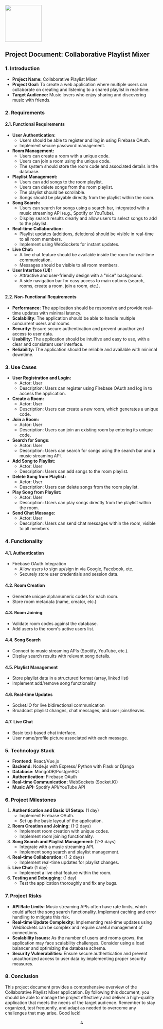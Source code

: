 <img src="https://r2cdn.perplexity.ai/pplx-full-logo-primary-dark%402x.png" class="logo" width="120"/>

## Project Document: Collaborative Playlist Mixer

### 1. Introduction

- **Project Name:** Collaborative Playlist Mixer
- **Project Goal:** To create a web application where multiple users can collaborate on creating and listening to a shared playlist in real-time.
- **Target Audience:** Music lovers who enjoy sharing and discovering music with friends.


### 2. Requirements

#### 2.1. Functional Requirements

- **User Authentication:**
    - Users should be able to register and log in using Firebase OAuth.
    - Implement secure password management.
- **Room Management:**
    - Users can create a room with a unique code.
    - Users can join a room using the unique code.
    - The system should store the room code and associated details in the database.
- **Playlist Management:**
    - Users can add songs to the room playlist.
    - Users can delete songs from the room playlist.
    - The playlist should be scrollable.
    - Songs should be playable directly from the playlist within the room.
- **Song Search:**
    - Users can search for songs using a search bar, integrated with a music streaming API (e.g., Spotify or YouTube).
    - Display search results clearly and allow users to select songs to add to the playlist.
- **Real-time Collaboration:**
    - Playlist updates (additions, deletions) should be visible in real-time to all room members.
    - Implement using WebSockets for instant updates.
- **Live Chat:**
    - A live chat feature should be available inside the room for real-time communication.
    - Messages should be visible to all room members.
- **User Interface (UI):**
    - Attractive and user-friendly design with a "nice" background.
    - A side navigation bar for easy access to main options (search, rooms, create a room, join a room, etc.).


#### 2.2. Non-Functional Requirements

- **Performance:** The application should be responsive and provide real-time updates with minimal latency.
- **Scalability:** The application should be able to handle multiple concurrent users and rooms.
- **Security:** Ensure secure authentication and prevent unauthorized access to user data.
- **Usability:** The application should be intuitive and easy to use, with a clear and consistent user interface.
- **Reliability:** The application should be reliable and available with minimal downtime.


### 3. Use Cases

- **User Registration and Login:**
    - Actor: User
    - Description: Users can register using Firebase OAuth and log in to access the application.
- **Create a Room:**
    - Actor: User
    - Description: Users can create a new room, which generates a unique code.
- **Join a Room:**
    - Actor: User
    - Description: Users can join an existing room by entering its unique code.
- **Search for Songs:**
    - Actor: User
    - Description: Users can search for songs using the search bar and a music streaming API.
- **Add Song to Playlist:**
    - Actor: User
    - Description: Users can add songs to the room playlist.
- **Delete Song from Playlist:**
    - Actor: User
    - Description: Users can delete songs from the room playlist.
- **Play Song from Playlist:**
    - Actor: User
    - Description: Users can play songs directly from the playlist within the room.
- **Send Chat Message:**
    - Actor: User
    - Description: Users can send chat messages within the room, visible to all members.


### 4. Functionality

#### 4.1. Authentication

* Firebase OAuth Integration
    * Allow users to sign up/sign in via Google, Facebook, etc.
    * Securely store user credentials and session data.


#### 4.2. Room Creation

* Generate unique alphanumeric codes for each room.
* Store room metadata (name, creator, etc.)


#### 4.3. Room Joining

* Validate room codes against the database.
* Add users to the room's active users list.


#### 4.4. Song Search

* Connect to music streaming APIs (Spotify, YouTube, etc.).
* Display search results with relevant song details.


#### 4.5. Playlist Management

* Store playlist data in a structured format (array, linked list)
* Implement add/remove song functionality


#### 4.6. Real-time Updates

* Socket.IO for live bidirectional communication
* Broadcast playlist changes, chat messages, and user joins/leaves.


#### 4.7. Live Chat

* Basic text-based chat interface.
* User name/profile picture associated with each message.


### 5. Technology Stack

- **Frontend:** React/Vue.js
- **Backend:** Node.js with Express/ Python with Flask or Django
- **Database:** MongoDB/PostgreSQL
- **Authentication:** Firebase OAuth
- **Real-time Communication:** WebSockets (Socket.IO)
- **Music API:** Spotify API/YouTube API


### 6. Project Milestones

1. **Authentication and Basic UI Setup:** (1 day)
    * Implement Firebase OAuth.
    * Set up the basic layout of the application.
2. **Room Creation and Joining:** (1-2 days)
    * Implement room creation with unique codes.
    * Implement room joining functionality.
3. **Song Search and Playlist Management:** (2-3 days)
    * Integrate with a music streaming API.
    * Implement song search and playlist management.
4. **Real-time Collaboration:** (1-2 days)
    * Implement real-time updates for playlist changes.
5. **Live Chat:** (1 day)
    * Implement a live chat feature within the room.
6. **Testing and Debugging:** (1 day)
    * Test the application thoroughly and fix any bugs.

### 7. Project Risks

- **API Rate Limits:** Music streaming APIs often have rate limits, which could affect the song search functionality. Implement caching and error handling to mitigate this risk.
- **Real-time Update Complexity:** Implementing real-time updates using WebSockets can be complex and require careful management of connections.
- **Scalability Issues:** As the number of users and rooms grows, the application may face scalability challenges. Consider using a load balancer and optimizing the database schema.
- **Security Vulnerabilities:** Ensure secure authentication and prevent unauthorized access to user data by implementing proper security measures.


### 8. Conclusion

This project document provides a comprehensive overview of the Collaborative Playlist Mixer application. By following this document, you should be able to manage the project effectively and deliver a high-quality application that meets the needs of the target audience. Remember to stay organized, test frequently, and adapt as needed to overcome any challenges that may arise. Good luck!

<div style="text-align: center">⁂</div>

[^1]: https://pplx-res.cloudinary.com/image/upload/v1739906390/user_uploads/qevsAWbgRRmQSTy/image.jpg

